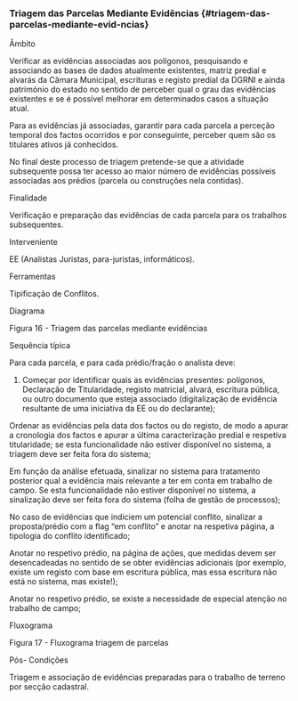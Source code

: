 ### Triagem das Parcelas Mediante Evidências {#triagem-das-parcelas-mediante-evid-ncias}

Âmbito

Verificar as evidências associadas aos polígonos, pesquisando e associando as bases de dados atualmente existentes, matriz predial e alvarás da Câmara Municipal, escrituras e registo predial da DGRNI e ainda património do estado no sentido de perceber qual o grau das evidências existentes e se é possível melhorar em determinados casos a situação atual.

Para as evidências já associadas, garantir para cada parcela a perceção temporal dos factos ocorridos e por conseguinte, perceber quem são os titulares ativos já conhecidos.

No final deste processo de triagem pretende-se que a atividade subsequente possa ter acesso ao maior número de evidências possíveis associadas aos prédios \(parcela ou construções nela contidas\).

Finalidade

Verificação e preparação das evidências de cada parcela para os trabalhos subsequentes.

Interveniente

EE \(Analistas Juristas, para-juristas, informáticos\).

Ferramentas

Tipificação de Conflitos.

Diagrama

Figura 16 - Triagem das parcelas mediante evidências

Sequência típica

Para cada parcela, e para cada prédio/fração o analista deve:

1. Começar por identificar quais as evidências presentes: polígonos, Declaração de Titularidade, registo matricial, alvará, escritura pública, ou outro documento que esteja associado \(digitalização de evidência resultante de uma iniciativa da EE ou do declarante\);

Ordenar as evidências pela data dos factos ou do registo, de modo a apurar a cronologia dos factos e apurar a última caracterização predial e respetiva titularidade; se esta funcionalidade não estiver disponível no sistema, a triagem deve ser feita fora do sistema;

Em função da análise efetuada, sinalizar no sistema para tratamento posterior qual a evidência mais relevante a ter em conta em trabalho de campo. Se esta funcionalidade não estiver disponível no sistema, a sinalização deve ser feita fora do sistema \(folha de gestão de processos\);

No caso de evidências que indiciem um potencial conflito, sinalizar a proposta/prédio com a flag “em conflito” e anotar na respetiva página, a tipologia do conflito identificado;

Anotar no respetivo prédio, na página de ações, que medidas devem ser desencadeadas no sentido de se obter evidências adicionais \(por exemplo, existe um registo com base em escritura pública, mas essa escritura não está no sistema, mas existe!\);

Anotar no respetivo prédio, se existe a necessidade de especial atenção no trabalho de campo;

Fluxograma

Figura 17 - Fluxograma triagem de parcelas

Pós- Condições

Triagem e associação de evidências preparadas para o trabalho de terreno por secção cadastral.


